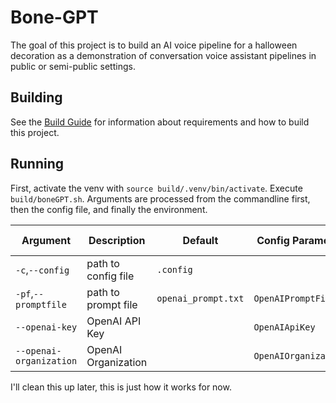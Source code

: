 # Bone-GPT
The goal of this project is to build an AI voice pipeline for a halloween decoration as a demonstration of conversation voice assistant pipelines in public or semi-public settings.

## Building
See the [Build Guide](doc/Building.md) for information about requirements and how to build this project.

## Running
First, activate the venv with `source build/.venv/bin/activate`.
Execute `build/boneGPT.sh`. Arguments are processed from the commandline first, then the config file, and finally the environment.

|Argument|Description|Default|Config Parameter|Environment Variable|
|--------|-----------|-------|----------------|--------------------|
|`-c`,`--config`|path to config file|`.config`|||
|`-pf`,`--promptfile`|path to prompt file|`openai_prompt.txt`|`OpenAIPromptFile`||
|`--openai-key`|OpenAI API Key||`OpenAIApiKey`|`OPENAI_APIKEY`|
|`--openai-organization`|OpenAI Organization||`OpenAIOrganization`|`OPENAI_ORGANIZATION`|

I'll clean this up later, this is just how it works for now.